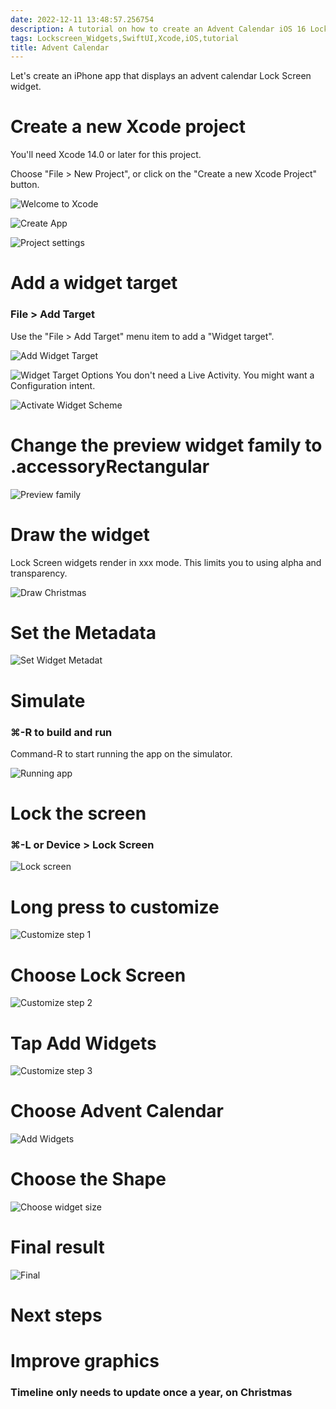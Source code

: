 ```yaml
---
date: 2022-12-11 13:48:57.256754
description: A tutorial on how to create an Advent Calendar iOS 16 Locks Screen widget.
tags: Lockscreen_Widgets,SwiftUI,Xcode,iOS,tutorial
title: Advent Calendar
---
```



Let's create an iPhone app that displays an advent calendar Lock Screen widget.

<!--more-->

# Create a new Xcode project

You'll need Xcode 14.0 or later for this project.

Choose "File > New Project", or click on the "Create a new Xcode Project" button.
 
![Welcome to Xcode](/assets/posts/2022-12-11-Advent_Calendar/Welcome_to_Xcode.png)


![Create App](/assets/posts/2022-12-11-Advent_Calendar/Create_App.png)


![Project settings](/assets/posts/2022-12-11-Advent_Calendar/Project_settings.png)


# Add a widget target
### File > Add Target

Use the "File > Add Target" menu item to add a "Widget target".



![Add Widget Target](/assets/posts/2022-12-11-Advent_Calendar/Add_Widget_Target.png)



![Widget Target Options](/assets/posts/2022-12-11-Advent_Calendar/Widget_Target_Options.png)
You don't need a Live Activity. You might want a Configuration intent.





![Activate Widget Scheme](/assets/posts/2022-12-11-Advent_Calendar/Activate_Widget_Scheme.png)




# Change the preview widget family to .accessoryRectangular


![Preview family](/assets/posts/2022-12-11-Advent_Calendar/Preview_family.png)

# Draw the widget

Lock Screen widgets render in xxx mode. This limits you to using alpha and transparency.


![Draw Christmas](/assets/posts/2022-12-11-Advent_Calendar/Draw_Christmas.png)


# Set the Metadata



![Set Widget Metadat](/assets/posts/2022-12-11-Advent_Calendar/Set_Widget_Metadat.png)



# Simulate
### ⌘-R to build and run

Command-R to start running the app on the simulator.

![Running app](/assets/posts/2022-12-11-Advent_Calendar/Running_app.png)


# Lock the screen
### ⌘-L or Device > Lock Screen

![Lock screen](/assets/posts/2022-12-11-Advent_Calendar/Lock_screen.png)


# Long press to customize

![Customize step 1](/assets/posts/2022-12-11-Advent_Calendar/Customize_step_1.png)

# Choose Lock Screen

![Customize step 2](/assets/posts/2022-12-11-Advent_Calendar/Customize_step_2.png)


# Tap Add Widgets

![Customize step 3](/assets/posts/2022-12-11-Advent_Calendar/Customize_step_3.png)

# Choose Advent Calendar

![Add Widgets](/assets/posts/2022-12-11-Advent_Calendar/Add_Widgets.png)

# Choose the Shape

![Choose widget size](/assets/posts/2022-12-11-Advent_Calendar/Choose_widget_size.png)

# Final result

![Final](/assets/posts/2022-12-11-Advent_Calendar/Final.png)

# Next steps

# Improve graphics

### Timeline only needs to update once a year, on Christmas
